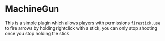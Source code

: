 # MachineGun
This is a simple plugin which allows players with permissions `firestick.use` to fire arrows by holding rightclick with a stick, you can only stop shooting once you stop holding the stick
